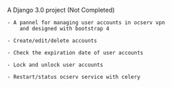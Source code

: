 A Django 3.0 project  (Not Completed)

    - A pannel for managing user accounts in ocserv vpn 
        and designed with bootstrap 4

    - Create/edit/delete accounts

    - Check the expiration date of user accounts

    - Lock and unlock user accounts
    
    - Restart/status ocserv service with celery




